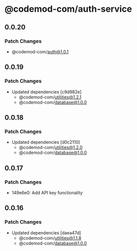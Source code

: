 # @codemod-com/auth-service

## 0.0.20

### Patch Changes

- @codemod-com/auth@1.0.1

## 0.0.19

### Patch Changes

- Updated dependencies [c9d982e]
  - @codemod-com/utilities@1.2.1
  - @codemod-com/database@1.0.0

## 0.0.18

### Patch Changes

- Updated dependencies [d0c2110]
  - @codemod-com/utilities@1.2.0
  - @codemod-com/database@1.0.0

## 0.0.17

### Patch Changes

- 149e6e0: Add API key functionality

## 0.0.16

### Patch Changes

- Updated dependencies [daea47d]
  - @codemod-com/utilities@1.1.8
  - @codemod-com/database@1.0.0
